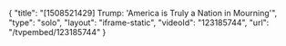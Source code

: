 {
    "title": "[1508521429] Trump: 'America is Truly a Nation in Mourning'",
    "type": "solo",
    "layout": "iframe-static",
    "videoId": "123185744",
    "url": "\/tvpembed\/123185744"
}